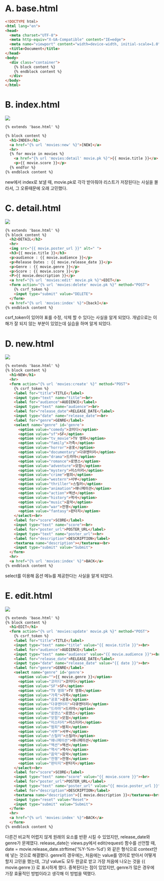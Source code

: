 # A. base.html

```html
<!DOCTYPE html>
<html lang="en">
<head>
  <meta charset="UTF-8">
  <meta http-equiv="X-UA-Compatible" content="IE=edge">
  <meta name="viewport" content="width=device-width, initial-scale=1.0">
  <title>Document</title>
</head>
<body>
  <div class="container">
    {% block content %}
    {% endblock content %}
  </div>
</body>
</html>
```



# B. index.html

![](C:\Users\multicampus\AppData\Roaming\marktext\images\2022-09-02-17-13-33-image.png)

```html
{% extends 'base.html' %}

{% block content %}
  <h1>INDEX</h1>
  <a href="{% url 'movies:new' %}">[NEW]</a>
  <hr>
  {% for movie in movies %}
    <a href="{% url 'movies:detail' movie.pk %}">{{ movie.title }}</a>
    <p>{{ movie.score }}</p>
  {% endfor %}
{% endblock content %}
```

new에서 index로 보낼 때, movie.pk로 각각 받아줘야 리스트가 저장된다는 사실을 몰라서, 그 오류때문에 오래 고민했다.



# C. detail.html

![](C:\Users\multicampus\AppData\Roaming\marktext\images\2022-09-02-17-15-55-image.png)

```html
{% extends 'base.html' %}
{% block content %}
  <h2>DETAIL</h2>
  <hr>
  <img src="{{ movie.poster_url }}" alt=" ">
  <h3>{{ movie.title }}</h3>
  <p>audience : {{ movie.audience }}</p>
  <p>Release Dates : {{ movie.release_date }}</p>
  <p>Genre : {{ movie.genre }}</p>
  <p>Score : {{ movie.score }}</p>
  <P>{{ movie.description }}</p>
  <a href="{% url 'movies:edit' movie.pk %}">EDIT</a>
  <form action="{% url 'movies:delete' movie.pk %}" method="POST">
    {% csrf_token %}
    <input type="submit" value="DELETE">
  </form>
  <a href="{% url 'movies:index' %}">[back]</a>
{% endblock content %}
```

csrf_token이 있어야 표를 수정, 삭제 할 수 있다는 사실을 알게 되었다. 개념으로는 이해가 잘 되지 않는 부분이 있었는데 실습을 하며 알게 되었다.



# D. new.html

![](C:\Users\multicampus\AppData\Roaming\marktext\images\2022-09-02-17-17-10-image.png)

```html
{% extends 'base.html' %}
{% block content %}
  <h1>NEW</h1>
  <hr>
  <form action="{% url 'movies:create' %}" method="POST">
    {% csrf_token %}
    <label for="title">TITLE</label>
    <input type="text" name="title"><br>
    <label for="audience">AUDIENCE</label>
    <input type="text" name="audience"><br>
    <label for="release_date">RELEASE_DATE</label>
    <input type="date" name="release_date"><br>
    <label for="genre">GENRE</label>
    <select name="genre" id='genre'>
      <option value="comedy">코미디</option>
      <option value="sf">SF</option>
      <option value="tv_movie">TV 영화</option>
      <option value="family">가족</option>
      <option value="horror">공포</option>
      <option value="documentary">다큐멘터리</option>
      <option value="drama">드라마</option>
      <option value="romance">로맨스</option>
      <option value="adventure">모험</option>
      <option value="mystery">미스터리</option>
      <option value="crime">범죄</option>
      <option value="western">서부</option>
      <option value="thriller">스릴러</option>
      <option value="animation">애니메이션</option>
      <option value="action">액션</option>
      <option value="history">역사</option>
      <option value="music">음악</option>
      <option value="war">전쟁</option>
      <option value="fantasy">판타지</option>
    </select><br>
    <label for="score">SCORE</label>
    <input type="text" name="score"><br>
    <label for="poster_url">POSTER_URL</label>
    <input type="text" name="poster_url"><br>
    <label for="description">DESCRIPTION</label>
    <textarea name="description"></textarea><br>
    <input type="submit" value="Submit">
  </form>
  <hr>
  <a href="{% url 'movies:index' %}">BACK</a>
{% endblock content %}
```

select를 이용해 옵션 메뉴를 제공한다는 사실을 알게 되었다.



# E. edit.html

![](C:\Users\multicampus\AppData\Roaming\marktext\images\2022-09-02-17-18-16-image.png)

```html
{% extends 'base.html' %}
{% block content %}
  <h1>EDIT</h1>
  <form action="{% url 'movies:update' movie.pk %}" method="POST">
    {% csrf_token %}
    <label for="title">TITLE</label>
    <input type="text" name="title" value="{{ movie.title }}"><br>
    <label for="audience">AUDIENCE</label>
    <input type="text" name="audience" value="{{ movie.audience }}"><br>
    <label for="release_date">RELEASE_DATE</label>
    <input type="date" name="release_date" value="{{ date }}"><br>
    <label for="genre">GENRE</label>
    <select name="genre" id='genre'>
      <option value="">{{ movie.genre }}</option>
      <option value="코미디">코미디</option>
      <option value="SF">SF</option>
      <option value="TV 영화">TV 영화</option>
      <option value="가족">가족</option>
      <option value="공포">공포</option>
      <option value="다큐멘터리">다큐멘터리</option>
      <option value="드라마">드라마</option>
      <option value="로맨스">로맨스</option>
      <option value="모험">모험</option>
      <option value="미스터리">미스터리</option>
      <option value="범죄">범죄</option>
      <option value="서부">서부</option>
      <option value="스릴러">스릴러</option>
      <option value="애니메이션">애니메이션</option>
      <option value="액션">액션</option>
      <option value="역사">역사</option>
      <option value="음악">음악</option>
      <option value="전쟁">전쟁</option>
      <option value="판타지">판타지</option>
    </select><br>
    <label for="score">SCORE</label>
    <input type="text" name="score" value="{{ movie.score }}"><br>
    <label for="poster_url">POSTER_URL</label>
    <input type="text" name="poster_url" value="{{ movie.poster_url }}"><br>
    <label for="description">DESCRIPTION</label>
    <textarea name="description">{{ movie.description }}</textarea><br>
    <input type="reset" value="Reset">
    <input type="submit" value="Submit">
  </form>
  <hr>
  <a href="{% url 'movies:index' %}">BACK</a>
  </form>
{% endblock content %}
```

다른건 비교적 어렵지 않게 원래의 요소를 반환 시킬 수 있었지만, release_date와 genre가 문제였다.  release_date는 views.py에서 edit(request) 함수를 선언할 때, date = movie.release_date.strftime('%Y-%m-%d') 와 같은 형식으로 context안에 넣는 것으로 해결했다. genre의 경우에는, 처음에는 value를 영어로 받아서 어떻게 할지 고민을 했는데, 그냥 value도 모두 한글로 받고 가장 처음에 나오는 것을 {{ movie.genre }} 로 표시하게 했다. 중복된다는 점이 있었지만, genre가 많은 경우에 가장 효율적인 방법이라고 생각해 이 방법을 택했다.

